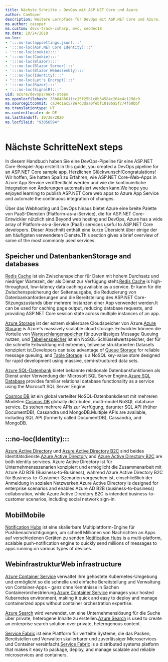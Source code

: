 ```yaml
---
title: Nächste Schritte – DevOps mit ASP.NET Core und Azure
author: CamSoper
description: Weitere Lernpfade für DevOps mit ASP.NET Core und Azure.
ms.author: casoper
ms.custom: devx-track-csharp, mvc, seodec18
ms.date: 10/24/2018
no-loc:
- ':::no-loc(appsettings.json):::'
- ':::no-loc(ASP.NET Core Identity):::'
- ':::no-loc(cookie):::'
- ':::no-loc(Cookie):::'
- ':::no-loc(Blazor):::'
- ':::no-loc(Blazor Server):::'
- ':::no-loc(Blazor WebAssembly):::'
- ':::no-loc(Identity):::'
- ":::no-loc(Let's Encrypt):::"
- ':::no-loc(Razor):::'
- ':::no-loc(SignalR):::'
uid: azure/devops/next-steps
ms.openlocfilehash: 35b0486611cc15f25b1c8b54584c264e4c1298c9
ms.sourcegitcommit: ca34c1ac578e7d3daa0febf1810ba5fc74f60bbf
ms.translationtype: HT
ms.contentlocale: de-DE
ms.lasthandoff: 10/30/2020
ms.locfileid: "93056594"
---
```

# <a name="next-steps"></a><span data-ttu-id="5f095-103">Nächste Schritte</span><span class="sxs-lookup"><span data-stu-id="5f095-103">Next steps</span></span>

<span data-ttu-id="5f095-104">In diesem Handbuch haben Sie eine DevOps-Pipeline für eine ASP.NET Core-Beispiel-App erstellt.</span><span class="sxs-lookup"><span data-stu-id="5f095-104">In this guide, you created a DevOps pipeline for an ASP.NET Core sample app.</span></span> <span data-ttu-id="5f095-105">Herzlichen Glückwunsch!</span><span class="sxs-lookup"><span data-stu-id="5f095-105">Congratulations!</span></span> <span data-ttu-id="5f095-106">Wir hoffen, Sie hatten Spaß zu Erfahren, wie ASP.NET Core-Web-Apps in Azure App Service veröffentlicht werden und wie die kontinuierliche Integration von Änderungen automatisiert werden kann.</span><span class="sxs-lookup"><span data-stu-id="5f095-106">We hope you enjoyed learning to publish ASP.NET Core web apps to Azure App Service and automate the continuous integration of changes.</span></span>

<span data-ttu-id="5f095-107">Über das Webhosting und DevOps hinaus bietet Azure eine breite Palette von PaaS-Diensten (Platform-as-a-Service), die für ASP.NET Core-Entwickler nützlich sind.</span><span class="sxs-lookup"><span data-stu-id="5f095-107">Beyond web hosting and DevOps, Azure has a wide array of Platform-as-a-Service (PaaS) services useful to ASP.NET Core developers.</span></span> <span data-ttu-id="5f095-108">Dieser Abschnitt enthält eine kurze Übersicht über einige der am häufigsten verwendeten Dienste.</span><span class="sxs-lookup"><span data-stu-id="5f095-108">This section gives a brief overview of some of the most commonly used services.</span></span>

## <a name="storage-and-databases"></a><span data-ttu-id="5f095-109">Speicher und Datenbanken</span><span class="sxs-lookup"><span data-stu-id="5f095-109">Storage and databases</span></span>

<span data-ttu-id="5f095-110">[Redis Cache](/azure/redis-cache/) ist ein Zwischenspeicher für Daten mit hohem Durchsatz und niedriger Wartezeit, der als Dienst zur Verfügung steht.</span><span class="sxs-lookup"><span data-stu-id="5f095-110">[Redis Cache](/azure/redis-cache/) is high-throughput, low-latency data caching available as a service.</span></span> <span data-ttu-id="5f095-111">Er kann für die Zwischenspeicherung der Seitenausgabe, die Reduzierung von Datenbankanforderungen und die Bereitstellung des ASP.NET Core-Sitzungszustands über mehrere Instanzen einer App verwendet werden.</span><span class="sxs-lookup"><span data-stu-id="5f095-111">It can be used for caching page output, reducing database requests, and providing ASP.NET Core session state across multiple instances of an app.</span></span>

<span data-ttu-id="5f095-112">[Azure Storage](/azure/storage/) ist der extrem skalierbare Cloudspeicher von Azure.</span><span class="sxs-lookup"><span data-stu-id="5f095-112">[Azure Storage](/azure/storage/) is Azure's massively scalable cloud storage.</span></span> <span data-ttu-id="5f095-113">Entwickler können die Vorteile von [Warteschlangenspeicher](/azure/storage/queues/storage-queues-introduction) für zuverlässiges Message Queuing nutzen, und [Tabellenspeicher](/azure/storage/tables/table-storage-overview) ist ein NoSQL-Schlüsselwertspeicher, der für die schnelle Entwicklung mit extremen, teilweise strukturierten Datasets konzipiert ist.</span><span class="sxs-lookup"><span data-stu-id="5f095-113">Developers can take advantage of [Queue Storage](/azure/storage/queues/storage-queues-introduction) for reliable message queuing, and [Table Storage](/azure/storage/tables/table-storage-overview) is a NoSQL key-value store designed for rapid development using massive, semi-structured data sets.</span></span>

<span data-ttu-id="5f095-114">[Azure SQL-Datenbank](/azure/sql-database/) bietet bekannte relationale Datenbankfunktionen als Dienst unter Verwendung der Microsoft SQL Server Engine.</span><span class="sxs-lookup"><span data-stu-id="5f095-114">[Azure SQL Database](/azure/sql-database/) provides familiar relational database functionality as a service using the Microsoft SQL Server Engine.</span></span>

<span data-ttu-id="5f095-115">[Cosmos DB](/azure/cosmos-db/) ist ein global verteilter NoSQL-Datenbankdienst mit mehreren Modellen.</span><span class="sxs-lookup"><span data-stu-id="5f095-115">[Cosmos DB](/azure/cosmos-db/) globally distributed, multi-model NoSQL database service.</span></span> <span data-ttu-id="5f095-116">Es stehen mehrere APIs zur Verfügung, darunter SQL API (früher DocumentDB), Cassandra und MongoDB.</span><span class="sxs-lookup"><span data-stu-id="5f095-116">Multiple APIs are available, including SQL API (formerly called DocumentDB), Cassandra, and MongoDB.</span></span>

## :::no-loc(Identity):::

<span data-ttu-id="5f095-117">[Azure Active Directory](/azure/active-directory/) und [Azure Active Directory B2C](/azure/active-directory-b2c/) sind beides Identitätsdienste.</span><span class="sxs-lookup"><span data-stu-id="5f095-117">[Azure Active Directory](/azure/active-directory/) and [Azure Active Directory B2C](/azure/active-directory-b2c/) are both identity services.</span></span> <span data-ttu-id="5f095-118">Azure Active Directory ist für Unternehmensszenarien konzipiert und ermöglicht die Zusammenarbeit mit Azure AD B2B (Business-to-Business), während Azure Active Directory B2C für Business-to-Customer-Szenarien vorgesehen ist, einschließlich der Anmeldung in sozialen Netzwerken.</span><span class="sxs-lookup"><span data-stu-id="5f095-118">Azure Active Directory is designed for enterprise scenarios and enables Azure AD B2B (business-to-business) collaboration, while Azure Active Directory B2C is intended business-to-customer scenarios, including social network sign-in.</span></span>

## <a name="mobile"></a><span data-ttu-id="5f095-119">Mobil</span><span class="sxs-lookup"><span data-stu-id="5f095-119">Mobile</span></span>

<span data-ttu-id="5f095-120">[Notification Hubs](/azure/notification-hubs/) ist eine skalierbare Multiplattform-Engine für Pushbenachrichtigungen, um schnell Millionen von Nachrichten an Apps auf verschiedenen Geräten zu senden.</span><span class="sxs-lookup"><span data-stu-id="5f095-120">[Notification Hubs](/azure/notification-hubs/) is a multi-platform, scalable push-notification engine to quickly send millions of messages to apps running on various types of devices.</span></span>

## <a name="web-infrastructure"></a><span data-ttu-id="5f095-121">Webinfrastruktur</span><span class="sxs-lookup"><span data-stu-id="5f095-121">Web infrastructure</span></span>

<span data-ttu-id="5f095-122">[Azure Container Service](/azure/aks/) verwaltet Ihre gehostete Kubernetes-Umgebung und ermöglicht so die schnelle und einfache Bereitstellung und Verwaltung von Container-Apps – ganz ohne Kenntnisse in Sachen Containerorchestrierung.</span><span class="sxs-lookup"><span data-stu-id="5f095-122">[Azure Container Service](/azure/aks/) manages your hosted Kubernetes environment, making it quick and easy to deploy and manage containerized apps without container orchestration expertise.</span></span>

<span data-ttu-id="5f095-123">[Azure Search](/azure/search/) wird verwendet, um eine Unternehmenslösung für die Suche über private, heterogene Inhalte zu erstellen.</span><span class="sxs-lookup"><span data-stu-id="5f095-123">[Azure Search](/azure/search/) is used to create an enterprise search solution over private, heterogenous content.</span></span>

<span data-ttu-id="5f095-124">[Service Fabric](/azure/service-fabric/) ist eine Plattform für verteilte Systeme, die das Packen, Bereitstellen und Verwalten skalierbarer und zuverlässiger Microservices und Container vereinfacht.</span><span class="sxs-lookup"><span data-stu-id="5f095-124">[Service Fabric](/azure/service-fabric/) is a distributed systems platform that makes it easy to package, deploy, and manage scalable and reliable microservices and containers.</span></span>
